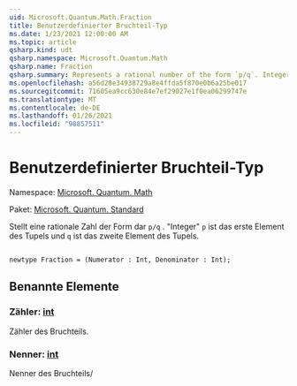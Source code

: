 ```yaml
---
uid: Microsoft.Quantum.Math.Fraction
title: Benutzerdefinierter Bruchteil-Typ
ms.date: 1/23/2021 12:00:00 AM
ms.topic: article
qsharp.kind: udt
qsharp.namespace: Microsoft.Quantum.Math
qsharp.name: Fraction
qsharp.summary: Represents a rational number of the form `p/q`. Integer `p` is the first element of the tuple and `q` is the second element of the tuple.
ms.openlocfilehash: a56d28e34938729a8e4ffda5f870e0b6a25be017
ms.sourcegitcommit: 71605ea9cc630e84e7ef29027e1f0ea06299747e
ms.translationtype: MT
ms.contentlocale: de-DE
ms.lasthandoff: 01/26/2021
ms.locfileid: "98857511"
---
```

# <a name="fraction-user-defined-type"></a>Benutzerdefinierter Bruchteil-Typ

Namespace: [Microsoft. Quantum. Math](xref:Microsoft.Quantum.Math)

Paket: [Microsoft. Quantum. Standard](https://nuget.org/packages/Microsoft.Quantum.Standard)


Stellt eine rationale Zahl der Form dar `p/q` . "Integer" `p` ist das erste Element des Tupels und `q` ist das zweite Element des Tupels.

```qsharp

newtype Fraction = (Numerator : Int, Denominator : Int);
```



## <a name="named-items"></a>Benannte Elemente

### <a name="numerator--int"></a>Zähler: [int](xref:microsoft.quantum.lang-ref.int)

Zähler des Bruchteils.
### <a name="denominator--int"></a>Nenner: [int](xref:microsoft.quantum.lang-ref.int)

Nenner des Bruchteils/
